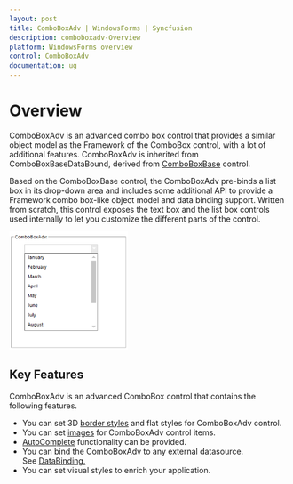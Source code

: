 ```yaml
---
layout: post
title: ComboBoxAdv | WindowsForms | Syncfusion
description: comboboxadv-Overview
platform: WindowsForms overview
control: ComboBoxAdv
documentation: ug
---
```


# Overview

ComboBoxAdv is an advanced combo box control that provides a similar object model as the Framework of the ComboBox control, with a lot of additional features. ComboBoxAdv is inherited from ComboBoxBaseDataBound, derived from [ComboBoxBase](/windowsforms/comboboxbase/overview) control.

Based on the ComboBoxBase control, the ComboBoxAdv pre-binds a list box in its drop-down area and includes some additional API to provide a Framework combo box-like object model and data binding support. Written from scratch, this control exposes the text box and the list box controls used internally to let you customize the different parts of the control.



![](Overview_images/Overview_img295.png) 



## Key Features

ComboBoxAdv is an advanced ComboBox control that contains the following features.

* You can set 3D [border styles](/windowsforms/ComboBoxAdv/ComboBoxAdv-appearance.html#border-styles) and flat styles for ComboBoxAdv control.
* You can set [images](/windowsforms/ComboBoxAdv/ComboBoxAdv-appearance.html#image-settings) for ComboBoxAdv control items.
* [AutoComplete](/windowsforms/autocomplete/overview) functionality can be provided.
* You can bind the ComboBoxAdv to any external datasource. See [DataBinding.](/windowsforms/ComboBoxAdv/Advanced-Features.html#data-binding)
* You can set visual styles to enrich your application.